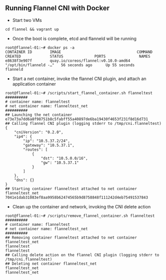 Running Flannel CNI with Docker
------------------------------

* Start two VMs
```
cd flannel && vagrant up
```

* Once the boot is complete, etcd and flanneld will be running
```
root@flannel-01:~# docker ps -a
CONTAINER ID        IMAGE                                  COMMAND                  CREATED             STATUS              PORTS               NAMES
e8638f3e907f        quay.io/coreos/flannel:v0.10.0-amd64   "/opt/bin/flanneld -…"   56 seconds ago      Up 55 seconds                           flanneld
```

* Start a net container, invoke the flannel CNI plugin, and attach an application container
```
root@flannel-01:~# /scripts/start_flannel_container.sh flanneltest
##########
# container name: flanneltest
# net container name: flanneltest_net
##########
## Launching the net container
e73e73a7dd6a8f98751b8c5fabff55a40897de6ba19430f4653f231f8d16d731
## Calling flannel CNI plugin (logging stderr to /tmp/cni.flanneltest)
{
    "cniVersion": "0.2.0",
    "ip4": {
        "ip": "10.5.37.2/24",
        "gateway": "10.5.37.1",
        "routes": [
            {
                "dst": "10.5.0.0/16",
                "gw": "10.5.37.1"
            }
        ]
    },
    "dns": {}
}
## Starting container flanneltest attached to net container flanneltest_net
7041e1dab31083ef8aa9958b62474565b9d8758848f111242d4eb75491537843
```

* Clean up the container and network, invoking the CNI delete action
```
root@flannel-01:~# /scripts/remove_flannel_container.sh flanneltest
##########
# container name: flanneltest
# net container name: flanneltest_net
##########
## Removing container flanneltest attached to net container flanneltest_net
flanneltest
flanneltest
## Calling delete action on the flannel CNI plugin (logging stderr to /tmp/cni.flanneltest)
## Deleting net container flanneltest_net
flanneltest_net
flanneltest_net
```
